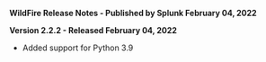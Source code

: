 **WildFire Release Notes - Published by Splunk February 04, 2022**


**Version 2.2.2 - Released February 04, 2022**

* Added support for Python 3.9